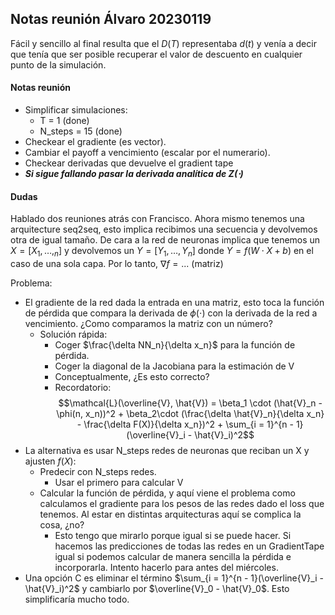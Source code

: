 ## Notas reunión Álvaro 20230119

Fácil y sencillo al final resulta que el $D(T)$ representaba $d(t)$ y venía a decir que tenía que ser posible recuperar el valor de descuento en cualquier punto de la simulación.

#### Notas reunión

* Simplificar simulaciones:
    * T = 1 (done)
    * N_steps = 15 (done)
* Checkear el gradiente (es vector).
* Cambiar el payoff a vencimiento (escalar por el numerario).
* Checkear derivadas que devuelve el gradient tape
* ***Si sigue fallando pasar la derivada analítica de $Z(\cdot)$***

#### Dudas

Hablado dos reuniones atrás con Francisco. Ahora mismo tenemos una arquitecture seq2seq, esto implica recibimos una secuencia y devolvemos otra de igual tamaño. De cara a la red de neuronas implica que tenemos un $X = [X_1, \dots, _n]$ y devolvemos un $Y = [Y_1, \dots, Y_n]$ donde $Y = f(W\cdot X + b)$ en el caso de una sola capa. Por lo tanto, $\nabla f = ...$ (matriz)

Problema:

* El gradiente de la red dada la entrada en una matriz, esto toca la función de pérdida que compara la derivada de $\phi(\cdot)$ con la derivada de la red a vencimiento. ¿Como comparamos la matriz con un número? 
    * Solución rápida: 
        * Coger $\frac{\delta NN_n}{\delta x_n}$ para la función de pérdida.
        * Coger la diagonal de la Jacobiana para la estimación de V
        * Conceptualmente, ¿Es esto correcto? 
        * Recordatorio:
        $$\mathcal{L}(\overline{V}, \hat{V}) = \beta_1 \cdot (\hat{V}_n - \phi(n, x_n))^2 + \beta_2\cdot (\frac{\delta \hat{V}_n}{\delta x_n} - \frac{\delta F(X)}{\delta x_n})^2 + \sum_{i = 1}^{n - 1}(\overline{V}_i - \hat{V}_i)^2$$
* La alternativa es usar N_steps redes de neuronas que reciban un X y ajusten $f(X)$:
    * Predecir con N_steps redes.
        * Usar el primero para calcular V
    * Calcular la función de pérdida, y aquí viene el problema como calculamos el gradiente para los pesos de las redes dado el loss que tenemos. Al estar en distintas arquitecturas aquí se complica la cosa, ¿no? 
        * Esto tengo que mirarlo porque igual si se puede hacer. Si hacemos las predicciones de todas las redes en un GradientTape igual si podemos calcular de manera sencilla la pérdida e incorporarla. Intento hacerlo para antes del miércoles.
* Una opción C es eliminar el término $\sum_{i = 1}^{n - 1}(\overline{V}_i - \hat{V}_i)^2$ y cambiarlo por $\overline{V}_0 - \hat{V}_0$. Esto simplificaría mucho todo.